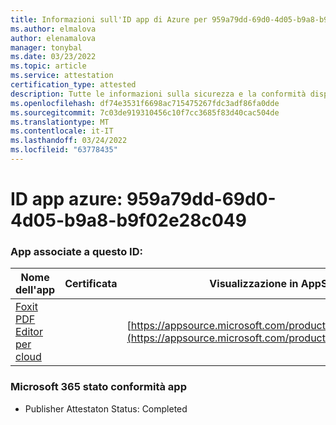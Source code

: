 ```yaml
---
title: Informazioni sull'ID app di Azure per 959a79dd-69d0-4d05-b9a8-b9f02e28c049
ms.author: elmalova
author: elenamalova
manager: tonybal
ms.date: 03/23/2022
ms.topic: article
ms.service: attestation
certification_type: attested
description: Tutte le informazioni sulla sicurezza e la conformità disponibili per 959a79dd-69d0-4d05-b9a8-b9f02e28c049.
ms.openlocfilehash: df74e3531f6698ac715475267fdc3adf86fa0dde
ms.sourcegitcommit: 7c03de919310456c10f7cc3685f83d40cac504de
ms.translationtype: MT
ms.contentlocale: it-IT
ms.lasthandoff: 03/24/2022
ms.locfileid: "63778435"
---
```

# <a name="azure-app-id-959a79dd-69d0-4d05-b9a8-b9f02e28c049"></a>ID app azure: 959a79dd-69d0-4d05-b9a8-b9f02e28c049


### <a name="apps-associated-with-this-id"></a>App associate a questo ID:
| **Nome dell'app** | **Certificata** | **Visualizzazione in AppSource** |
|--------------|---------------|-----------------------|
| [Foxit PDF Editor per cloud](../forward/WA200003703.md) |  | [https://appsource.microsoft.com/product/office/WA200003703](https://appsource.microsoft.com/product/office/WA200003703) |

### <a name="microsoft-365-app-compliance-status"></a>Microsoft 365 stato conformità app
- Publisher Attestaton Status: Completed
